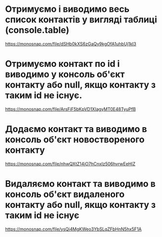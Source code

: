# Отримуємо і виводимо весь список контактів у вигляді таблиці (console.table)

https://monosnap.com/file/dSHb0kXS6zGaQy9kgOfA1uhbUj1kI3

# Отримуємо контакт по id і виводимо у консоль об'єкт контакту або null, якщо контакту з таким id не існує.

https://monosnap.com/file/ArsFiF5bKpVD1XIagyMT0E48TyuPfB

# Додаємо контакт та виводимо в консоль об'єкт новоствореного контакту

https://monosnap.com/file/nhwQXtZ14jO7hCnxIz506hvrwEeHlZ

# Видаляємо контакт та виводимо в консоль об'єкт видаленого контакту або null, якщо контакту з таким id не існує

https://monosnap.com/file/ysQi4MgKWeo3YbSLqZFbHnN5hx5F1A
